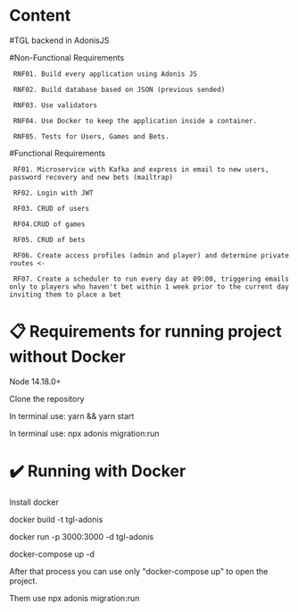 # Content

#TGL backend in AdonisJS

#Non-Functional Requirements

     RNF01. Build every application using Adonis JS

     RNF02. Build database based on JSON (previous sended)

     RNF03. Use validators

     RNF04. Use Docker to keep the application inside a container.

     RNF05. Tests for Users, Games and Bets.

#Functional Requirements

     RF01. Microservice with Kafka and express in email to new users, password recovery and new bets (mailtrap)

     RF02. Login with JWT

     RF03. CRUD of users

     RF04.CRUD of games

     RF05. CRUD of bets

     RF06. Create access profiles (admin and player) and determine private routes <-

     RF07. Create a scheduler to run every day at 09:00, triggering emails only to players who haven't bet within 1 week prior to the current day inviting them to place a bet

# 📋 Requirements for running project without Docker

Node 14.18.0+

Clone the repository

In terminal use: yarn && yarn start

In terminal use: npx adonis migration:run

# ✔️ Running with Docker

Install docker

docker build -t tgl-adonis

docker run -p 3000:3000 -d tgl-adonis

docker-compose up -d

After that process you can use only "docker-compose up" to open the project.

Them use npx adonis migration:run
